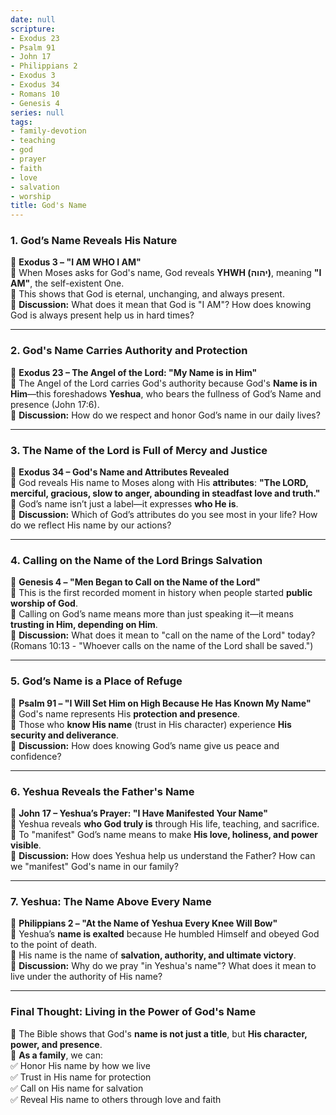 ```yaml
---
date: null
scripture:
- Exodus 23
- Psalm 91
- John 17
- Philippians 2
- Exodus 3
- Exodus 34
- Romans 10
- Genesis 4
series: null
tags:
- family-devotion
- teaching
- god
- prayer
- faith
- love
- salvation
- worship
title: God's Name
---
```




### **1. God’s Name Reveals His Nature**

📖 **Exodus 3 – "I AM WHO I AM"**  
🔹 When Moses asks for God's name, God reveals **YHWH (יהוה)**, meaning **"I AM"**, the self-existent One.  
🔹 This shows that God is eternal, unchanging, and always present.  
🔹 **Discussion:** What does it mean that God is "I AM"? How does knowing God is always present help us in hard times?

---

### **2. God's Name Carries Authority and Protection**

📖 **Exodus 23 – The Angel of the Lord: "My Name is in Him"**  
🔹 The Angel of the Lord carries God's authority because God's **Name is in Him**—this foreshadows **Yeshua**, who bears the fullness of God’s Name and presence (John 17:6).  
🔹 **Discussion:** How do we respect and honor God’s name in our daily lives?

---

### **3. The Name of the Lord is Full of Mercy and Justice**

📖 **Exodus 34 – God's Name and Attributes Revealed**  
🔹 God reveals His name to Moses along with His **attributes**: **"The LORD, merciful, gracious, slow to anger, abounding in steadfast love and truth."**  
🔹 God’s name isn’t just a label—it expresses **who He is**.  
🔹 **Discussion:** Which of God’s attributes do you see most in your life? How do we reflect His name by our actions?

---

### **4. Calling on the Name of the Lord Brings Salvation**

📖 **Genesis 4 – "Men Began to Call on the Name of the Lord"**  
🔹 This is the first recorded moment in history when people started **public worship of God**.  
🔹 Calling on God’s name means more than just speaking it—it means **trusting in Him, depending on Him**.  
🔹 **Discussion:** What does it mean to "call on the name of the Lord" today? (Romans 10:13 - "Whoever calls on the name of the Lord shall be saved.")

---

### **5. God’s Name is a Place of Refuge**

📖 **Psalm 91 – "I Will Set Him on High Because He Has Known My Name"**  
🔹 God's name represents His **protection and presence**.  
🔹 Those who **know His name** (trust in His character) experience **His security and deliverance**.  
🔹 **Discussion:** How does knowing God’s name give us peace and confidence?

---

### **6. Yeshua Reveals the Father's Name**

📖 **John 17 – Yeshua’s Prayer: "I Have Manifested Your Name"**  
🔹 Yeshua reveals **who God truly is** through His life, teaching, and sacrifice.  
🔹 To "manifest" God’s name means to make **His love, holiness, and power visible**.  
🔹 **Discussion:** How does Yeshua help us understand the Father? How can we "manifest" God's name in our family?

---

### **7. Yeshua: The Name Above Every Name**

📖 **Philippians 2 – "At the Name of Yeshua Every Knee Will Bow"**  
🔹 Yeshua’s **name is exalted** because He humbled Himself and obeyed God to the point of death.  
🔹 His name is the name of **salvation, authority, and ultimate victory**.  
🔹 **Discussion:** Why do we pray "in Yeshua's name"? What does it mean to live under the authority of His name?

---

### **Final Thought:** **Living in the Power of God's Name**

🔹 The Bible shows that God's **name is not just a title**, but **His character, power, and presence**.  
🔹 **As a family**, we can:  
✅ Honor His name by how we live  
✅ Trust in His name for protection  
✅ Call on His name for salvation  
✅ Reveal His name to others through love and faith

